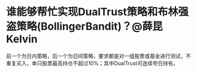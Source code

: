 # 谁能够帮忙实现DualTrust策略和布林强盗策略(BollingerBandit)？@薛昆Kelvin 

前一个为日内策略，后一个为日间策略，要求都是对一组股票或基金进行测试，不重复买入，单只股票最高持仓不超过10%；其中DualTrust可连续夸日持有。